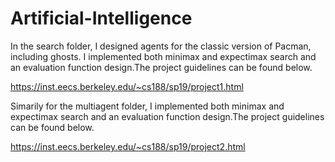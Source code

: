 # Artificial-Intelligence
In the search folder, I designed agents for the classic version of Pacman, including ghosts. I implemented both minimax and expectimax search and an evaluation function design.The project guidelines can be found below. 

https://inst.eecs.berkeley.edu/~cs188/sp19/project1.html

Simarily for the multiagent folder, I implemented both minimax and expectimax search and an evaluation function design.The project guidelines can be found below. 

https://inst.eecs.berkeley.edu/~cs188/sp19/project2.html


 
